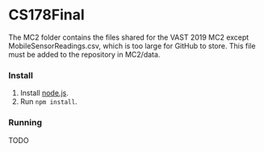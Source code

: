 # CS178Final

The MC2 folder contains the files shared for the VAST 2019 MC2 except MobileSensorReadings.csv, which is too large for GitHub to store. This file must be added to the repository in MC2/data.

### Install

1. Install [node.js](https://nodejs.org/en/).
1. Run ```npm install```.

### Running

TODO
